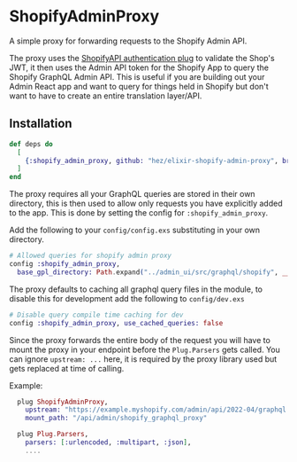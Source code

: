 # ShopifyAdminProxy

A simple proxy for forwarding requests to the Shopify Admin API.

The proxy uses the [ShopifyAPI authentication plug](https://github.com/orbit-apps/elixir-shopifyapi/blob/main/lib/shopify_api/plugs/auth_shop_session_token.ex) to validate the Shop's JWT, it then uses the Admin API token for the Shopify App to query the Shopify GraphQL Admin API. This is useful if you are building out your Admin React app and want to query for things held in Shopify but don't want to have to create an entire translation layer/API.

## Installation

```elixir
def deps do
  [
    {:shopify_admin_proxy, github: "hez/elixir-shopify-admin-proxy", branch: "v0.1.6"}
  ]
end
```

The proxy requires all your GraphQL queries are stored in their own directory, this is then used to allow only requests you have explicitly added to the app. This is done by setting the config for `:shopify_admin_proxy`.

Add the following to your `config/config.exs` substituting in your own directory.

```elixir
# Allowed queries for shopify admin proxy
config :shopify_admin_proxy,
  base_gpl_directory: Path.expand("../admin_ui/src/graphql/shopify", __DIR__)
```

The proxy defaults to caching all graphql query files in the module, to disable this for development add the following to `config/dev.exs`

```elixir
# Disable query compile time caching for dev
config :shopify_admin_proxy, use_cached_queries: false
```

Since the proxy forwards the entire body of the request you will have to mount the proxy in your endpoint before the `Plug.Parsers` gets called. You can ignore `upstream: ...` here, it is required by the proxy library used but gets replaced at time of calling.

Example:

```elixir
  plug ShopifyAdminProxy,
    upstream: "https://example.myshopify.com/admin/api/2022-04/graphql.json",
    mount_path: "/api/admin/shopify_graphql_proxy"

  plug Plug.Parsers,
    parsers: [:urlencoded, :multipart, :json],
    ....
```

